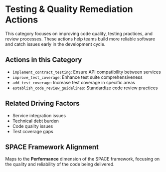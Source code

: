 # Testing & Quality Remediation Actions

This category focuses on improving code quality, testing practices, and review processes. These actions help teams build more reliable software and catch issues early in the development cycle.

## Actions in this Category
- `implement_contract_testing`: Ensure API compatibility between services
- `improve_test_coverage`: Enhance test suite comprehensiveness
- `add_test_coverage`: Increase test coverage in specific areas
- `establish_code_review_guidelines`: Standardize code review practices

## Related Driving Factors
- Service integration issues
- Technical debt burden
- Code quality issues
- Test coverage gaps

## SPACE Framework Alignment
Maps to the **Performance** dimension of the SPACE framework, focusing on the quality and reliability of the code being delivered. 